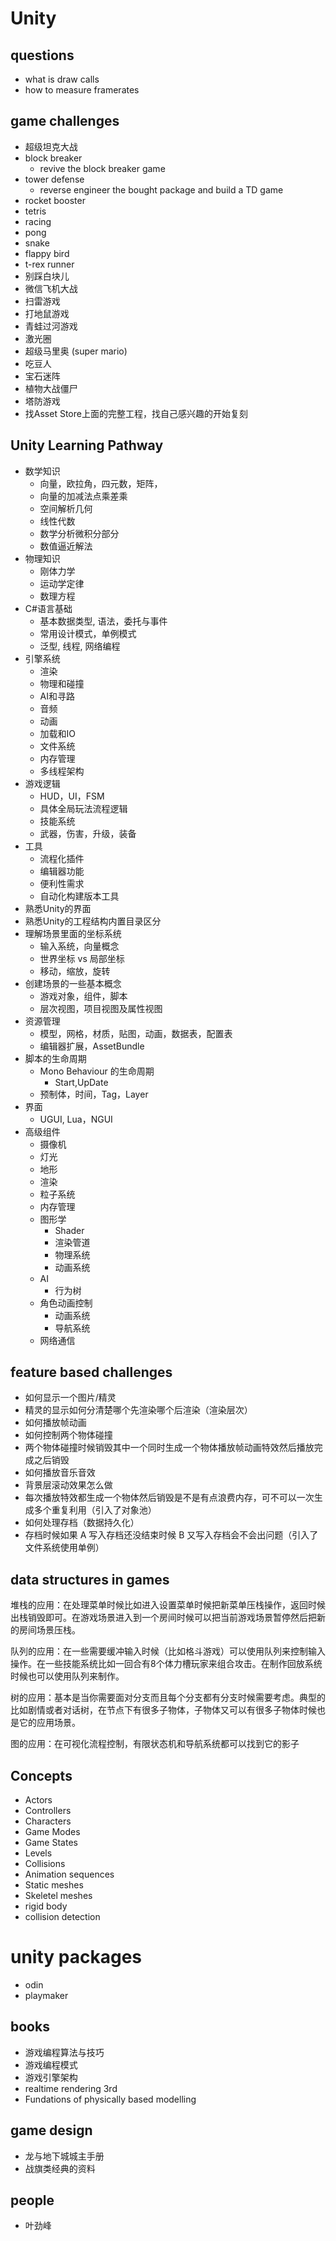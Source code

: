# Unity

## questions
- what is draw calls
- how to measure framerates

## game challenges
- 超级坦克大战
- block breaker
  - revive the block breaker game
- tower defense
  - reverse engineer the bought package and build a TD game
- rocket booster
- tetris
- racing
- pong
- snake
- flappy bird
- t-rex runner
- 别踩白块儿
- 微信飞机大战
- 扫雷游戏
- 打地鼠游戏
- 青蛙过河游戏
- 激光圈
- 超级马里奥 (super mario)
- 吃豆人
- 宝石迷阵
- 植物大战僵尸
- 塔防游戏
- 找Asset Store上面的完整工程，找自己感兴趣的开始复刻

## Unity Learning Pathway
- 数学知识
  - 向量，欧拉角，四元数，矩阵，
  - 向量的加减法点乘差乘
  - 空间解析几何
  - 线性代数
  - 数学分析微积分部分
  - 数值逼近解法
- 物理知识
  - 刚体力学
  - 运动学定律
  - 数理方程
- C#语言基础
  - 基本数据类型, 语法，委托与事件
  - 常用设计模式，单例模式
  - 泛型, 线程, 网络编程
- 引擎系统
  - 渲染
  - 物理和碰撞
  - AI和寻路
  - 音频
  - 动画
  - 加载和IO
  - 文件系统
  - 内存管理
  - 多线程架构
- 游戏逻辑
  - HUD，UI，FSM
  - 具体全局玩法流程逻辑
  - 技能系统
  - 武器，伤害，升级，装备
- 工具
  - 流程化插件
  - 编辑器功能
  - 便利性需求
  - 自动化构建版本工具
- 熟悉Unity的界面
- 熟悉Unity的工程结构内置目录区分
- 理解场景里面的坐标系统
  - 输入系统，向量概念
  - 世界坐标 vs 局部坐标
  - 移动，缩放，旋转
- 创建场景的一些基本概念
  - 游戏对象，组件，脚本
  - 层次视图，项目视图及属性视图
- 资源管理
  - 模型，网格，材质，贴图，动画，数据表，配置表
  - 编辑器扩展，AssetBundle
- 脚本的生命周期
  - Mono Behaviour 的生命周期	
    - Start,UpDate
  - 预制体，时间，Tag，Layer
- 界面
  - UGUI, Lua，NGUI
- 高级组件
  - 摄像机
  - 灯光
  - 地形
  - 渲染
  - 粒子系统
  - 内存管理
  - 图形学
    - Shader
    - 渲染管道
	- 物理系统
	- 动画系统
  - AI
    - 行为树
  - 角色动画控制
    - 动画系统
    - 导航系统
  - 网络通信

## feature based challenges
- 如何显示一个图片/精灵
- 精灵的显示如何分清楚哪个先渲染哪个后渲染（渲染层次）
- 如何播放帧动画
- 如何控制两个物体碰撞
- 两个物体碰撞时候销毁其中一个同时生成一个物体播放帧动画特效然后播放完成之后销毁
- 如何播放音乐音效
- 背景层滚动效果怎么做
- 每次播放特效都生成一个物体然后销毁是不是有点浪费内存，可不可以一次生成多个重复利用（引入了对象池）
- 如何处理存档（数据持久化）
- 存档时候如果 A 写入存档还没结束时候 B 又写入存档会不会出问题（引入了文件系统使用单例）

## data structures in games

堆栈的应用：在处理菜单时候比如进入设置菜单时候把新菜单压栈操作，返回时候出栈销毁即可。在游戏场景进入到一个房间时候可以把当前游戏场景暂停然后把新的房间场景压栈。

队列的应用：在一些需要缓冲输入时候（比如格斗游戏）可以使用队列来控制输入操作。在一些技能系统比如一回合有8个体力槽玩家来组合攻击。在制作回放系统时候也可以使用队列来制作。

树的应用：基本是当你需要面对分支而且每个分支都有分支时候需要考虑。典型的比如剧情或者对话树，在节点下有很多子物体，子物体又可以有很多子物体时候也是它的应用场景。

图的应用：在可视化流程控制，有限状态机和导航系统都可以找到它的影子

## Concepts
- Actors
- Controllers
- Characters
- Game Modes
- Game States
- Levels
- Collisions
- Animation sequences
- Static meshes
- Skeletel meshes
- rigid body
- collision detection

# unity packages
- odin
- playmaker

## books
* 游戏编程算法与技巧
* 游戏编程模式
* 游戏引擎架构
* realtime rendering 3rd
* Fundations of physically based modelling

## game design
- 龙与地下城城主手册
- 战旗类经典的资料

## people
- 叶劲峰 